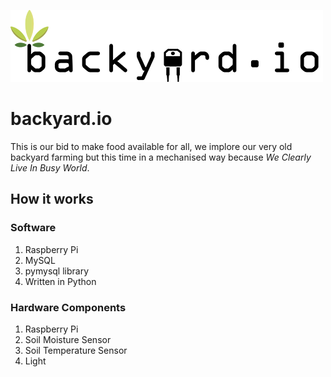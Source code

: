 ![backyard.io](https://github.com/mcofie/backyard.io/blob/master/logo.png)

# backyard.io
This is our bid to make food available for all, we implore our very old backyard farming 
but this time in a mechanised way because _We Clearly Live In Busy World_.


## How it works
### Software  
1. Raspberry Pi
2. MySQL
3. pymysql library
4. Written in Python


### Hardware Components
1. Raspberry Pi
2. Soil Moisture Sensor
3. Soil Temperature Sensor
4. Light 